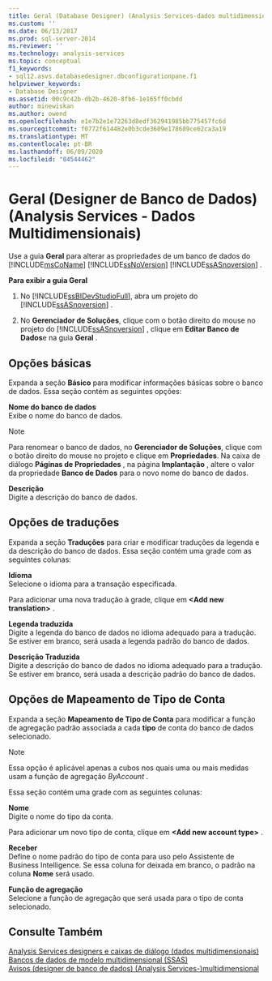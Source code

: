 ```yaml
---
title: Geral (Database Designer) (Analysis Services-dados multidimensionais) | Microsoft Docs
ms.custom: ''
ms.date: 06/13/2017
ms.prod: sql-server-2014
ms.reviewer: ''
ms.technology: analysis-services
ms.topic: conceptual
f1_keywords:
- sql12.asvs.databasedesigner.dbconfigurationpane.f1
helpviewer_keywords:
- Database Designer
ms.assetid: 00c9c42b-db2b-4620-8fb6-1e165ff0cbdd
author: minewiskan
ms.author: owend
ms.openlocfilehash: e1e7b2e1e72263d8edf362941985bb775457fc6d
ms.sourcegitcommit: f0772f614482e0b3cde3609e178689ce62ca3a19
ms.translationtype: MT
ms.contentlocale: pt-BR
ms.lasthandoff: 06/09/2020
ms.locfileid: "84544462"
---
```

# <a name="general-database-designer-analysis-services---multidimensional-data"></a>Geral (Designer de Banco de Dados) (Analysis Services - Dados Multidimensionais)
  Use a guia **Geral** para alterar as propriedades de um banco de dados do [!INCLUDE[msCoName](../includes/msconame-md.md)] [!INCLUDE[ssNoVersion](../includes/ssnoversion-md.md)] [!INCLUDE[ssASnoversion](../includes/ssasnoversion-md.md)] .  
  
 **Para exibir a guia Geral**  
  
1.  No [!INCLUDE[ssBIDevStudioFull](../includes/ssbidevstudiofull-md.md)], abra um projeto do [!INCLUDE[ssASnoversion](../includes/ssasnoversion-md.md)] .  
  
2.  No **Gerenciador de Soluções**, clique com o botão direito do mouse no projeto do [!INCLUDE[ssASnoversion](../includes/ssasnoversion-md.md)] , clique em **Editar Banco de Dados**e na guia **Geral** .  
  
## <a name="basic-options"></a>Opções básicas  
 Expanda a seção **Básico** para modificar informações básicas sobre o banco de dados. Essa seção contém as seguintes opções:  
  
 **Nome do banco de dados**  
 Exibe o nome do banco de dados.  
  
> [!NOTE]  
>  Para renomear o banco de dados, no **Gerenciador de Soluções**, clique com o botão direito do mouse no projeto e clique em **Propriedades**. Na caixa de diálogo **Páginas de Propriedades** , na página **Implantação** , altere o valor da propriedade **Banco de Dados** para o novo nome do banco de dados.  
  
 **Descrição**  
 Digite a descrição do banco de dados.  
  
## <a name="translations-options"></a>Opções de traduções  
 Expanda a seção **Traduções** para criar e modificar traduções da legenda e da descrição do banco de dados. Essa seção contém uma grade com as seguintes colunas:  
  
 **Idioma**  
 Selecione o idioma para a transação especificada.  
  
 Para adicionar uma nova tradução à grade, clique em **\<Add new translation>** .  
  
 **Legenda traduzida**  
 Digite a legenda do banco de dados no idioma adequado para a tradução. Se estiver em branco, será usada a legenda padrão do banco de dados.  
  
 **Descrição Traduzida**  
 Digite a descrição do banco de dados no idioma adequado para a tradução. Se estiver em branco, será usada a descrição padrão do banco de dados.  
  
## <a name="account-type-mapping-options"></a>Opções de Mapeamento de Tipo de Conta  
 Expanda a seção **Mapeamento de Tipo de Conta** para modificar a função de agregação padrão associada a cada **tipo** de conta do banco de dados selecionado.  
  
> [!NOTE]  
>   Essa opção é aplicável apenas a cubos nos quais uma ou mais medidas usam a função de agregação *ByAccount* .  
  
 Essa seção contém uma grade com as seguintes colunas:  
  
 **Nome**  
 Digite o nome do tipo da conta.  
  
 Para adicionar um novo tipo de conta, clique em **\<Add new account type>** .  
  
 **Receber**  
 Define o nome padrão do tipo de conta para uso pelo Assistente de Business Intelligence. Se essa coluna for deixada em branco, o padrão na coluna **Nome** será usado.  
  
 **Função de agregação**  
 Selecione a função de agregação que será usada para o tipo de conta selecionado.  
  
## <a name="see-also"></a>Consulte Também  
 [Analysis Services designers e caixas de diálogo &#40;dados multidimensionais&#41;](analysis-services-designers-and-dialog-boxes-multidimensional-data.md)   
 [Bancos de dados de modelo multidimensional &#40;SSAS&#41;](multidimensional-models/multidimensional-model-databases-ssas.md)   
 [Avisos &#40;designer de banco de dados&#41; &#40;Analysis Services-&#41;multidimensional](warnings-database-designer-analysis-services-multidimensional-data.md)  
  
  

